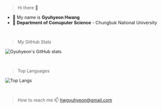 > Hi there 👋
* 🧑 My name is **Gyuhyeon Hwang**
* 🌱 **Department of Comuputer Science** - Chungbuk National University

<br/>

> My GitHub Stats
> 
![Gyuhyeon's GitHub stats](https://github-readme-stats.vercel.app/api?username=hgyuhyeon&show_icons=true&theme=nightowl)

<br/>


> Top Languages
> 
![Top Langs](https://github-readme-stats.vercel.app/api/top-langs/?username=hgyuhyeon&langs_count=8&layout=compact)

<br/>

> How to reach me
📫 hwgyuhyeon@gmail.com


<!--
**hgyuhyeon/hgyuhyeon** is a ✨ _special_ ✨ repository because its `README.md` (this file) appears on your GitHub profile.

Here are some ideas to get you started:

- 🔭 I’m currently working on ...
- 🌱 I’m currently learning ...
- 👯 I’m looking to collaborate on ...
- 🤔 I’m looking for help with ...
- 💬 Ask me about ...
- 📫 How to reach me: ...
- 😄 Pronouns: ...
- ⚡ Fun fact: ...
-->
